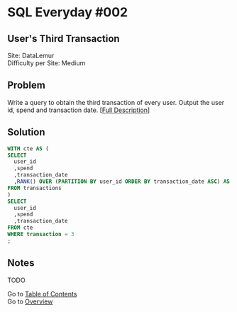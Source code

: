 # SQL Everyday \#002

## User's Third Transaction

Site: DataLemur\
Difficulty per Site: Medium

## Problem

Write a query to obtain the third transaction of every user. Output the user id, spend and transaction date. [[Full Description](https://datalemur.com/questions/sql-third-transaction)]

## Solution

```sql
WITH cte AS (
SELECT
  user_id
  ,spend
  ,transaction_date
  ,RANK() OVER (PARTITION BY user_id ORDER BY transaction_date ASC) AS transaction
FROM transactions
)
SELECT
  user_id
  ,spend
  ,transaction_date
FROM cte
WHERE transaction = 3
;
```

## Notes

TODO

Go to [Table of Contents](/README.md#contents)\
Go to [Overview](/README.md)
